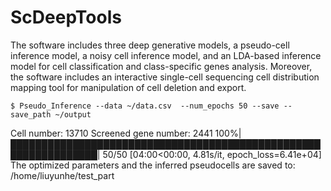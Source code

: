 # ScDeepTools
The software includes three deep generative models, a pseudo-cell inference model, a noisy cell inference model, and an LDA-based inference model for cell classification and class-specific genes analysis. Moreover, the software includes an interactive single-cell sequencing cell distribution mapping tool for manipulation of cell deletion and export.

`$ Pseudo_Inference --data ~/data.csv  --num_epochs 50 --save --save_path ~/output`

Cell number: 13710
Screened gene number: 2441
100%|████████████████████████████████████████████████████████████████| 50/50 [04:00<00:00,  4.81s/it, epoch_loss=6.41e+04]
The optimized parameters and the inferred pseudocells are saved to: /home/liuyunhe/test_part

